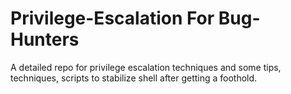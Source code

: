 # Privilege-Escalation For Bug-Hunters
A detailed repo for privilege escalation techniques and some tips, techniques, scripts to stabilize shell after getting a foothold.
